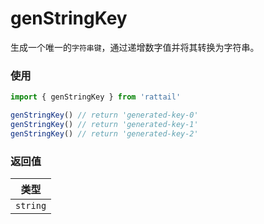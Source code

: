 # genStringKey

生成一个唯一的`字符串键`，通过递增数字值并将其转换为字符串。

### 使用

```ts
import { genStringKey } from 'rattail'

genStringKey() // return 'generated-key-0'
genStringKey() // return 'generated-key-1'
genStringKey() // return 'generated-key-2'
```

### 返回值

|   类型   |
| :------: |
| `string` |
